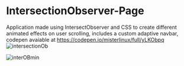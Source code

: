 # IntersectionObserver-Page

Application made using IntersectObserver and CSS to create different animated effects 
on user scrolling, includes a custom adaptive navbar, codepen avaiable at https://codepen.io/misterlinux/full/yLKObpq
![intersectionOb](https://user-images.githubusercontent.com/43761354/199057621-edb1b52a-5953-46a6-ba7f-2531ab5f0737.png)

![interOBmin](https://user-images.githubusercontent.com/43761354/199057636-6eb4e688-85da-43e5-903f-125269b927ab.PNG)
